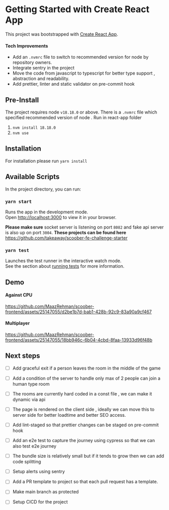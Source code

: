 # Getting Started with Create React App

This project was bootstrapped with [Create React App](https://github.com/facebook/create-react-app).


#### Tech Improvements

- Add an `.nvmrc` file to switch to recommended version for node by repository owners.
- Integrate sentry in the project
- Move the code from javascript to typescript for better type support , abstraction and readability.
- Add prettier, linter and static validator on pre-commit hook

## Pre-Install
The project requires node `v18.18.0` or above. There is a `.nvmrc` file which specified recommended version of node .
Run in react-app folder
1. `nvm install 18.18.0`
2. `nvm use`


## Installation
For installation please run
`yarn install` 

## Available Scripts

In the project directory, you can run:

### `yarn start`

Runs the app in the development mode.\
Open [http://localhost:3000](http://localhost:3000) to view it in your browser.

**Please make sure** socket server is listening on port `8082` and fake api server is also up on port `3004`. 
**These projects can be found here**
https://github.com/takeaway/scoober-fe-challenge-starter

### `yarn test`

Launches the test runner in the interactive watch mode.\
See the section about [running tests](https://facebook.github.io/create-react-app/docs/running-tests) for more information.

## Demo
#### Against CPU

https://github.com/MaazRehman/scoober-frontend/assets/25147055/d2be1b7d-bab1-428b-92c9-83a90a9cf467

#### Multiplayer 

https://github.com/MaazRehman/scoober-frontend/assets/25147055/18bb946c-6b04-4cbd-8faa-13933d96f48b

## Next steps
- [ ] Add graceful exit if a person leaves the room in the middle of the game
- [ ] Add a condition of the server to handle only max of 2 people can join a human type room
- [ ] The rooms are currently hard coded in a const file , we can make it dynamic via api
- [ ] The page is rendered on the client side , ideally we can move this to server side for better loadtime and better SEO access.
- [ ] Add lint-staged so that prettier changes can be staged on pre-commit hook
- [ ] Add an e2e test to capture the journey using cypress so that we can also test e2e journey
- [ ] The bundle size is relatively small but if it tends to grow then we can add code splitting
- [ ] Setup alerts using sentry
- [ ] Add a PR template to project so that each pull request has a template.
- [ ] Make main branch as protected
- [ ] Setup CICD for the project


